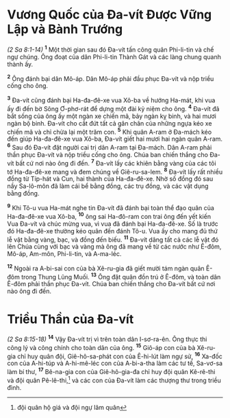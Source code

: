 # Vương Quốc của Ða-vít Ðược Vững Lập và Bành Trướng
*(2 Sa 8:1-14)*
<sup><b>1</b></sup> Một thời gian sau đó Ða-vít tấn công quân Phi-li-tin và chế ngự chúng. Ông đoạt của dân Phi-li-tin Thành Gát và các làng chung quanh thành ấy.

<sup><b>2</b></sup> Ông đánh bại dân Mô-áp. Dân Mô-áp phải đầu phục Ða-vít và nộp triều cống cho ông.

<sup><b>3</b></sup> Ða-vít cũng đánh bại Ha-đa-đê-xe vua Xô-ba về hướng Ha-mát, khi vua ấy đi đến bờ Sông Ơ-phơ-rát để dựng một đài kỷ niệm cho ông. <sup><b>4</b></sup> Ða-vít đã bắt sống của ông ấy một ngàn xe chiến mã, bảy ngàn kỵ binh, và hai mươi ngàn bộ binh. Ða-vít cho cắt đứt tất cả gân chân của những ngựa kéo xe chiến mã và chỉ chừa lại một trăm con. <sup><b>5</b></sup> Khi quân A-ram ở Ða-mách kéo đến giúp Ha-đa-đê-xe vua Xô-ba, Ða-vít giết hai mươi hai ngàn quân A-ram. <sup><b>6</b></sup> Sau đó Ða-vít đặt người cai trị dân A-ram tại Ða-mách. Dân A-ram phải thần phục Ða-vít và nộp triều cống cho ông. Chúa ban chiến thắng cho Ða-vít bất cứ nơi nào ông đi đến. <sup><b>7</b></sup> Ða-vít lấy các khiên bằng vàng của các tôi tớ Ha-đa-đê-xe mang và đem chúng về Giê-ru-sa-lem. <sup><b>8</b></sup> Ða-vít lấy rất nhiều đồng từ Típ-hát và Cun, hai thành của Ha-đa-đê-xe. Nhờ số đồng đó sau nầy Sa-lô-môn đã làm cái bể bằng đồng, các trụ đồng, và các vật dụng bằng đồng.

<sup><b>9</b></sup> Khi Tô-u vua Ha-mát nghe tin Ða-vít đã đánh bại toàn thể đạo quân của Ha-đa-đê-xe vua Xô-ba, <sup><b>10</b></sup> ông sai Ha-đô-ram con trai ông đến yết kiến Vua Ða-vít và chúc mừng vua, vì vua đã đánh bại Ha-đa-đê-xe. Số là trước đó Ha-đa-đê-xe thường kéo quân đến đánh Tô-u. Vua ấy cho mang đủ thứ lễ vật bằng vàng, bạc, và đồng đến biếu. <sup><b>11</b></sup> Ða-vít dâng tất cả các lễ vật đó lên Chúa cùng với bạc và vàng mà ông đã mang về từ các nước như Ê-đôm, Mô-áp, Am-môn, Phi-li-tin, và A-ma-léc.

<sup><b>12</b></sup> Ngoài ra A-bi-sai con của bà Xê-ru-gia đã giết mười tám ngàn quân Ê-đôm trong Thung Lũng Muối. <sup><b>13</b></sup> Ông đặt quân đồn trú ở Ê-đôm, và toàn dân Ê-đôm phải thần phục Ða-vít. Chúa ban chiến thắng cho Ða-vít bất cứ nơi nào ông đi đến.

# Triều Thần của Ða-vít
*(2 Sa 8:15-18)*
<sup><b>14</b></sup> Vậy Ða-vít trị vì trên toàn dân I-sơ-ra-ên. Ông thực thi công lý và công chính cho toàn dân của ông. <sup><b>15</b></sup> Giô-áp con của bà Xê-ru-gia chỉ huy quân đội, Giê-hô-sa-phát con của Ê-hi-lút làm ngự sử, <sup><b>16</b></sup> Xa-đốc con của A-hi-túp và A-hi-mê-léc con của A-bi-a-tha làm các tư tế, Sa-vơ-sa làm bí thư, <sup><b>17</b></sup> Bê-na-gia con của Giê-hô-gia-đa chỉ huy đội quân Kê-rê-thi và đội quân Pê-lê-thi,[^1] và các con của Ða-vít làm các thượng thư trong triều đình.

[^1]: đội quân hộ giá và đội ngự lâm quân
